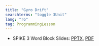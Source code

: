 ```yaml
---
title: "Gyro Drift"
searchterms: "toggle 3Unit"
lang: "ro"
tag: ProgrammingLesson
---
```

 <ul>
 <li class="ng-binding">SPIKE 3 Word Block Slides:
 <a href="ProgrammingLessons/SP3GyroDrift(rom).pptx">PPTX</a>,
 <a href="ProgrammingLessons/SP3GyroDrift(rom).pdf">PDF</a>
 </li>

 </ul>
